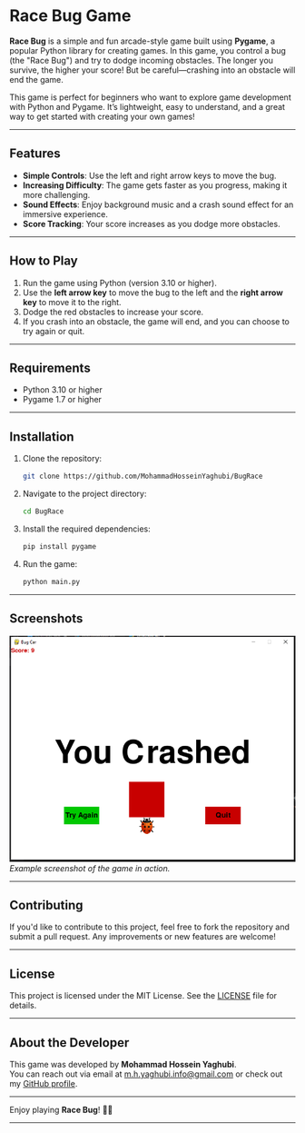 # **Race Bug Game**

**Race Bug** is a simple and fun arcade-style game built using **Pygame**, a popular Python library for creating games. In this game, you control a bug (the "Race Bug") and try to dodge incoming obstacles. The longer you survive, the higher your score! But be careful—crashing into an obstacle will end the game.

This game is perfect for beginners who want to explore game development with Python and Pygame. It’s lightweight, easy to understand, and a great way to get started with creating your own games!

---

## **Features**
- **Simple Controls**: Use the left and right arrow keys to move the bug.
- **Increasing Difficulty**: The game gets faster as you progress, making it more challenging.
- **Sound Effects**: Enjoy background music and a crash sound effect for an immersive experience.
- **Score Tracking**: Your score increases as you dodge more obstacles.

---

## **How to Play**
1. Run the game using Python (version 3.10 or higher).
2. Use the **left arrow key** to move the bug to the left and the **right arrow key** to move it to the right.
3. Dodge the red obstacles to increase your score.
4. If you crash into an obstacle, the game will end, and you can choose to try again or quit.

---

## **Requirements**
- Python 3.10 or higher
- Pygame 1.7 or higher

---

## **Installation**
1. Clone the repository:
   ```bash
   git clone https://github.com/MohammadHosseinYaghubi/BugRace
   ```
2. Navigate to the project directory:
   ```bash
   cd BugRace
   ```
3. Install the required dependencies:
   ```bash
   pip install pygame
   ```
4. Run the game:
   ```bash
   python main.py
   ```

---

## **Screenshots**
![Game Screenshot](bugrace.PNG)  
*Example screenshot of the game in action.*

---

## **Contributing**
If you'd like to contribute to this project, feel free to fork the repository and submit a pull request. Any improvements or new features are welcome!

---

## **License**
This project is licensed under the MIT License. See the [LICENSE](LICENSE.md) file for details.

---

## **About the Developer**
This game was developed by **Mohammad Hossein Yaghubi**.  
You can reach out via email at [m.h.yaghubi.info@gmail.com](mailto:m.h.yaghubi.info@gmail.com) or check out my [GitHub profile](https://github.com/MohammadHosseinYaghubi).

---

Enjoy playing **Race Bug**! 🚗💨

---
